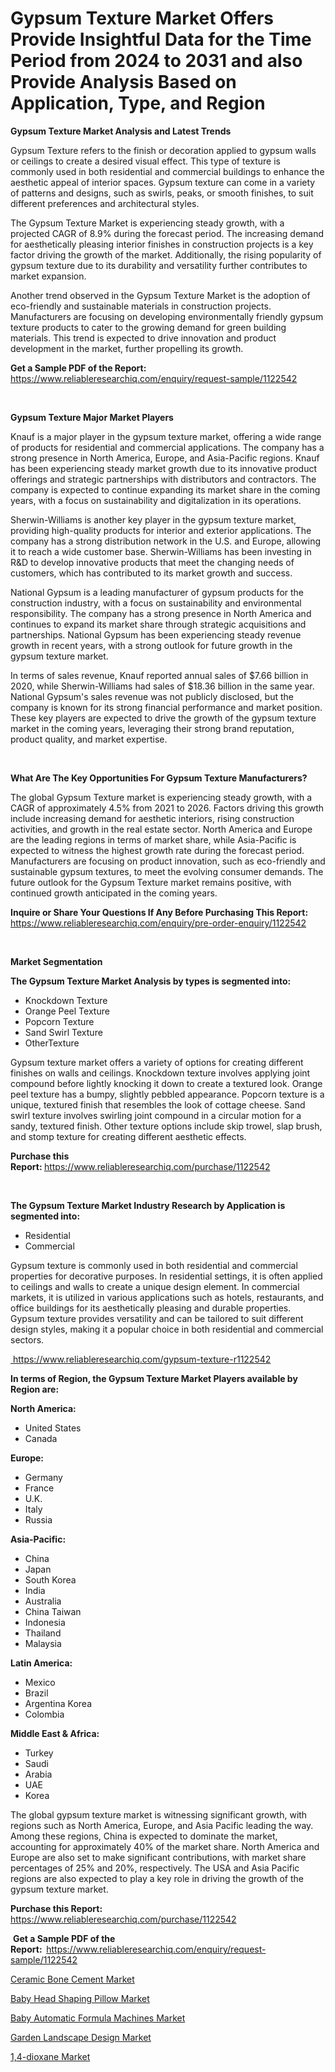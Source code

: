 <p><h1>Gypsum Texture Market Offers Provide Insightful Data for the Time Period from 2024 to 2031 and also Provide Analysis Based on Application, Type, and Region</h1></p><p><strong>Gypsum Texture Market Analysis and Latest Trends</strong></p>
<p><p>Gypsum Texture refers to the finish or decoration applied to gypsum walls or ceilings to create a desired visual effect. This type of texture is commonly used in both residential and commercial buildings to enhance the aesthetic appeal of interior spaces. Gypsum texture can come in a variety of patterns and designs, such as swirls, peaks, or smooth finishes, to suit different preferences and architectural styles.</p><p>The Gypsum Texture Market is experiencing steady growth, with a projected CAGR of 8.9% during the forecast period. The increasing demand for aesthetically pleasing interior finishes in construction projects is a key factor driving the growth of the market. Additionally, the rising popularity of gypsum texture due to its durability and versatility further contributes to market expansion.</p><p>Another trend observed in the Gypsum Texture Market is the adoption of eco-friendly and sustainable materials in construction projects. Manufacturers are focusing on developing environmentally friendly gypsum texture products to cater to the growing demand for green building materials. This trend is expected to drive innovation and product development in the market, further propelling its growth.</p></p>
<p><strong>Get a Sample PDF of the Report:&nbsp;</strong> <a href="https://www.reliableresearchiq.com/enquiry/request-sample/1122542">https://www.reliableresearchiq.com/enquiry/request-sample/1122542</a></p>
<p>&nbsp;</p>
<p><strong>Gypsum Texture Major Market Players</strong></p>
<p><p>Knauf is a major player in the gypsum texture market, offering a wide range of products for residential and commercial applications. The company has a strong presence in North America, Europe, and Asia-Pacific regions. Knauf has been experiencing steady market growth due to its innovative product offerings and strategic partnerships with distributors and contractors. The company is expected to continue expanding its market share in the coming years, with a focus on sustainability and digitalization in its operations.</p><p>Sherwin-Williams is another key player in the gypsum texture market, providing high-quality products for interior and exterior applications. The company has a strong distribution network in the U.S. and Europe, allowing it to reach a wide customer base. Sherwin-Williams has been investing in R&D to develop innovative products that meet the changing needs of customers, which has contributed to its market growth and success.</p><p>National Gypsum is a leading manufacturer of gypsum products for the construction industry, with a focus on sustainability and environmental responsibility. The company has a strong presence in North America and continues to expand its market share through strategic acquisitions and partnerships. National Gypsum has been experiencing steady revenue growth in recent years, with a strong outlook for future growth in the gypsum texture market.</p><p>In terms of sales revenue, Knauf reported annual sales of $7.66 billion in 2020, while Sherwin-Williams had sales of $18.36 billion in the same year. National Gypsum's sales revenue was not publicly disclosed, but the company is known for its strong financial performance and market position. These key players are expected to drive the growth of the gypsum texture market in the coming years, leveraging their strong brand reputation, product quality, and market expertise.</p></p>
<p>&nbsp;</p>
<p><strong>What Are The Key Opportunities For Gypsum Texture Manufacturers?</strong></p>
<p><p>The global Gypsum Texture market is experiencing steady growth, with a CAGR of approximately 4.5% from 2021 to 2026. Factors driving this growth include increasing demand for aesthetic interiors, rising construction activities, and growth in the real estate sector. North America and Europe are the leading regions in terms of market share, while Asia-Pacific is expected to witness the highest growth rate during the forecast period. Manufacturers are focusing on product innovation, such as eco-friendly and sustainable gypsum textures, to meet the evolving consumer demands. The future outlook for the Gypsum Texture market remains positive, with continued growth anticipated in the coming years.</p></p>
<p><strong>Inquire or Share Your Questions If Any Before Purchasing This Report:</strong> <a href="https://www.reliableresearchiq.com/enquiry/pre-order-enquiry/1122542">https://www.reliableresearchiq.com/enquiry/pre-order-enquiry/1122542</a></p>
<p>&nbsp;</p>
<p><strong>Market Segmentation</strong></p>
<p><strong>The Gypsum Texture Market Analysis by types is segmented into:</strong></p>
<p><ul><li>Knockdown Texture</li><li>Orange Peel Texture</li><li>Popcorn Texture</li><li>Sand Swirl Texture</li><li>OtherTexture</li></ul></p>
<p><p>Gypsum texture market offers a variety of options for creating different finishes on walls and ceilings. Knockdown texture involves applying joint compound before lightly knocking it down to create a textured look. Orange peel texture has a bumpy, slightly pebbled appearance. Popcorn texture is a unique, textured finish that resembles the look of cottage cheese. Sand swirl texture involves swirling joint compound in a circular motion for a sandy, textured finish. Other texture options include skip trowel, slap brush, and stomp texture for creating different aesthetic effects.</p></p>
<p><strong>Purchase this Report:&nbsp;</strong><a href="https://www.reliableresearchiq.com/purchase/1122542">https://www.reliableresearchiq.com/purchase/1122542</a></p>
<p>&nbsp;</p>
<p><strong>The Gypsum Texture Market Industry Research by Application is segmented into:</strong></p>
<p><ul><li>Residential</li><li>Commercial</li></ul></p>
<p><p>Gypsum texture is commonly used in both residential and commercial properties for decorative purposes. In residential settings, it is often applied to ceilings and walls to create a unique design element. In commercial markets, it is utilized in various applications such as hotels, restaurants, and office buildings for its aesthetically pleasing and durable properties. Gypsum texture provides versatility and can be tailored to suit different design styles, making it a popular choice in both residential and commercial sectors.</p></p>
<p><a href="https://www.reliableresearchiq.com/gypsum-texture-r1122542">&nbsp;https://www.reliableresearchiq.com/gypsum-texture-r1122542</a></p>
<p><strong>In terms of Region, the Gypsum Texture Market Players available by Region are:</strong></p>
<p>
    <p> <strong> North America: </strong>
        <ul>
            <li>United States</li>
            <li>Canada</li>
        </ul>
        </p> 
    <p> <strong> Europe: </strong>
        <ul>
            <li>Germany</li>
            <li>France</li>
            <li>U.K.</li>
            <li>Italy</li>
            <li>Russia</li>
        </ul>
        </p> 
    <p> <strong> Asia-Pacific: </strong>
        <ul>
            <li>China</li>
            <li>Japan</li>
            <li>South Korea</li>
            <li>India</li>
            <li>Australia</li>
            <li>China Taiwan</li>
            <li>Indonesia</li>
            <li>Thailand</li>
            <li>Malaysia</li>
        </ul>
        </p> 
    <p> <strong> Latin America: </strong>
        <ul>
            <li>Mexico</li>
            <li>Brazil</li>
            <li>Argentina Korea</li>
            <li>Colombia</li>
        </ul>
        </p> 
    <p> <strong> Middle East & Africa: </strong>
        <ul>
            <li>Turkey</li>
            <li>Saudi</li>
            <li>Arabia</li>
            <li>UAE</li>
            <li>Korea</li>
        </ul>
    </p>
    </p>
<p><p>The global gypsum texture market is witnessing significant growth, with regions such as North America, Europe, and Asia Pacific leading the way. Among these regions, China is expected to dominate the market, accounting for approximately 40% of the market share. North America and Europe are also set to make significant contributions, with market share percentages of 25% and 20%, respectively. The USA and Asia Pacific regions are also expected to play a key role in driving the growth of the gypsum texture market.</p></p>
<p><strong>Purchase this Report: </strong><a href="https://www.reliableresearchiq.com/purchase/1122542">https://www.reliableresearchiq.com/purchase/1122542</a></p>
<p>&nbsp;<strong>Get a Sample PDF of the Report:&nbsp;&nbsp;</strong><a href="https://www.reliableresearchiq.com/enquiry/request-sample/1122542">https://www.reliableresearchiq.com/enquiry/request-sample/1122542</a></p>
<p><strong></strong></p>
<p><p><a href="https://www.linkedin.com/pulse/insights-ceramic-bone-cement-market-players-size-geographical-oednf">Ceramic Bone Cement Market</a></p><p><a href="https://medium.com/@jackiegrady1910/global-baby-head-shaping-pillow-market-focus-on-application-end-use-industry-type-equipment-e8bdce3624d3">Baby Head Shaping Pillow Market</a></p><p><a href="https://medium.com/@jackiegrady1910/market-forecast-global-baby-automatic-formula-machines-trends-and-impact-analysis-2024-2031-by-801dea5c134b">Baby Automatic Formula Machines Market</a></p><p><a href="https://github.com/lairestrong/Market-Research-Report-List-1/blob/main/garden-landscape-design-market.md">Garden Landscape Design Market</a></p><p><a href="https://www.linkedin.com/pulse/14-dioxane-market-research-report-forecast-growth-prospects-ahpvc">1,4-dioxane Market</a></p></p>